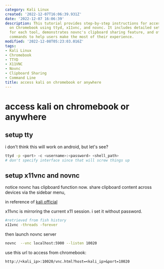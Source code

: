 ```yaml
---
category: Kali Linux
created: '2022-12-07T16:06:39.931Z'
date: '2022-12-07 16:06:39'
description: This tutorial provides step-by-step instructions for accessing Kali Linux
  on Chromebook using ttyd, x11vnc, and novnc. It includes detailed setup procedures
  for each tool, demonstrates novnc's clipboard sharing feature, and offers the necessary
  commands to help users make the most of their experience.
modified: '2022-12-08T05:23:03.016Z'
tags:
- Kali Linux
- Chromebook
- TTYD
- X11VNC
- Novnc
- Clipboard Sharing
- Command Line
title: access kali on chromebook or anywhere
---
```


# access kali on chromebook or anywhere

## setup tty

i don't think this will work on android, but let's see?

```bash
ttyd -p <port> -c <username>:<password> <shell_path>
# don't specify interface since that will screw things up
```

## setup x11vnc and novnc

notice novnc has clipboard function now. share clipboard content across devices via the sidebar menu,

in reference of [kali official](https://kali.org/general-use/novnc-kali-in-browser)

x11vnc is mirroring the current x11 session. i set it without password.

```bash
#retrieved from fish history
x11vnc -threads -forever
```

then launch novnc server
```bash
novnc  --vnc localhost:5900 --listen 10020
```

use this url to access from chromebook:
```
http://<kali_ip>:10020/vnc.html?host=<kali_ip>&port=10020
```


